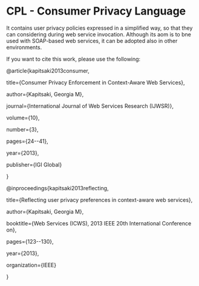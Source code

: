 # CPL - Consumer Privacy Language 

It contains user privacy policies expressed in a simplified way, so that they can considering during web service invocation. 
Although its aom is to bne used with SOAP-based web services, it can be adopted also in other environments.

If you want to cite this work, please use the following:

@article{kapitsaki2013consumer,

  title={Consumer Privacy Enforcement in Context-Aware Web Services},
  
  author={Kapitsaki, Georgia M},
  
  journal={International Journal of Web Services Research (IJWSR)},
  
  volume={10},
  
  number={3},
  
  pages={24--41},
  
  year={2013},
  
  publisher={IGI Global}
  
}


@inproceedings{kapitsaki2013reflecting,

  title={Reflecting user privacy preferences in context-aware web services},
  
  author={Kapitsaki, Georgia M},
  
  booktitle={Web Services (ICWS), 2013 IEEE 20th International Conference on},
  
  pages={123--130},
  
  year={2013},
  
  organization={IEEE}
  
}